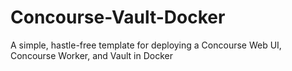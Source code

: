 # Concourse-Vault-Docker
A simple, hastle-free template for deploying a Concourse Web UI, Concourse Worker, and Vault in Docker
